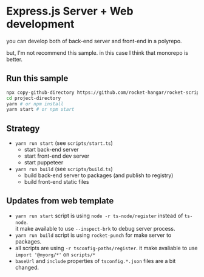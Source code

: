 # Express.js Server + Web development

you can develop both of back-end server and front-end in a polyrepo.

but, I'm not recommend this sample. in this case I think that monorepo is better.

## Run this sample

```sh
npx copy-github-directory https://github.com/rocket-hangar/rocket-scripts-templates/tree/master/samples/web-with-backend project-directory
cd project-directory
yarn # or npm install
yarn start # or npm start
```

## Strategy

- `yarn run start` (see `scripts/start.ts`)
  - start back-end server
  - start front-end dev server
  - start puppeteer
- `yarn run build` (see `scripts/build.ts`)
  - build back-end server to packages (and publish to registry)
  - build front-end static files

## Updates from web template

- `yarn run start` script is using `node -r ts-node/register` instead of `ts-node`.\
  it make available to use `--inspect-brk` to debug server process.
- `yarn run build` script is using `rocket-punch` for make server to packages.
- all scripts are using `-r tsconfig-paths/register`.
  it make avaliable to use `import '@myorg/*'` on `scripts/*`
- `baseUrl` and `include` properties of `tsconfig.*.json` files are a bit changed.
